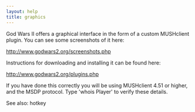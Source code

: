 ```yaml
---
layout: help
title: graphics
---
```


God Wars II offers a graphical interface in the form of a custom MUSHclient 
plugin.  You can see some screenshots of it here:

   http://www.godwars2.org/screenshots.php

Instructions for downloading and installing it can be found here:

   http://www.godwars2.org/plugins.php

If you have done this correctly you will be using MUSHclient 4.51 or higher, 
and the MSDP protocol.  Type 'whois Player' to verify these details.

See also: hotkey
